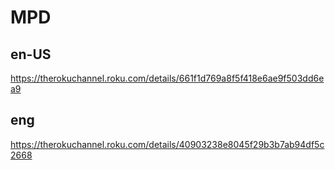 # MPD

## en-US

https://therokuchannel.roku.com/details/661f1d769a8f5f418e6ae9f503dd6ea9

## eng

https://therokuchannel.roku.com/details/40903238e8045f29b3b7ab94df5c2668
